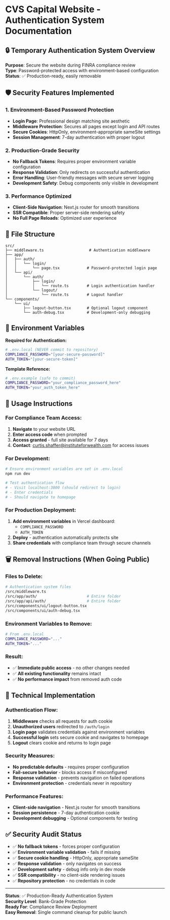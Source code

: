 # CVS Capital Website - Authentication System Documentation

## 🔒 Temporary Authentication System Overview

**Purpose**: Secure the website during FINRA compliance review  
**Type**: Password-protected access with environment-based configuration  
**Status**: ✅ Production-ready, easily removable  

## 🛡️ Security Features Implemented

### 1. **Environment-Based Password Protection**
- **Login Page**: Professional design matching site aesthetic
- **Middleware Protection**: Secures all pages except login and API routes
- **Secure Cookies**: HttpOnly, environment-appropriate sameSite settings
- **Session Management**: 7-day authentication with proper logout

### 2. **Production-Grade Security**
- **No Fallback Tokens**: Requires proper environment variable configuration
- **Response Validation**: Only redirects on successful authentication
- **Error Handling**: User-friendly messages with secure server logging
- **Development Safety**: Debug components only visible in development

### 3. **Performance Optimized**
- **Client-Side Navigation**: Next.js router for smooth transitions
- **SSR Compatible**: Proper server-side rendering safety
- **No Full Page Reloads**: Optimized user experience

## 📁 File Structure

```
src/
├── middleware.ts                    # Authentication middleware
├── app/
│   ├── auth/
│   │   └── login/
│   │       └── page.tsx            # Password-protected login page
│   └── api/
│       └── auth/
│           ├── login/
│           │   └── route.ts        # Login authentication handler
│           └── logout/
│               └── route.ts        # Logout handler
└── components/
    └── ui/
        ├── logout-button.tsx       # Optional logout component
        └── auth-debug.tsx          # Development-only debugging
```

## 🔐 Environment Variables

**Required for Authentication:**
```bash
# .env.local (NEVER commit to repository)
COMPLIANCE_PASSWORD="[your-secure-password]"
AUTH_TOKEN="[your-secure-token]"
```

**Template Reference:**
```bash
# .env.example (safe to commit)
COMPLIANCE_PASSWORD="your_compliance_password_here"
AUTH_TOKEN="your_auth_token_here"
```

## 🚀 Usage Instructions

### **For Compliance Team Access:**
1. **Navigate** to your website URL
2. **Enter access code** when prompted
3. **Access granted** - full site available for 7 days
4. **Contact**: curtis.shaffer@instituteforwealth.com for access issues

### **For Development:**
```bash
# Ensure environment variables are set in .env.local
npm run dev

# Test authentication flow
# - Visit localhost:3000 (should redirect to login)
# - Enter credentials
# - Should navigate to homepage
```

### **For Production Deployment:**
1. **Add environment variables** in Vercel dashboard:
   - `COMPLIANCE_PASSWORD`
   - `AUTH_TOKEN`
2. **Deploy** - authentication automatically protects site
3. **Share credentials** with compliance team through secure channels

## 🗑️ Removal Instructions (When Going Public)

### **Files to Delete:**
```bash
# Authentication system files
/src/middleware.ts
/src/app/auth/                      # Entire folder
/src/app/api/auth/                  # Entire folder
/src/components/ui/logout-button.tsx
/src/components/ui/auth-debug.tsx
```

### **Environment Variables to Remove:**
```bash
# From .env.local
COMPLIANCE_PASSWORD="..."
AUTH_TOKEN="..."
```

### **Result:**
- ✅ **Immediate public access** - no other changes needed
- ✅ **All existing functionality** remains intact
- ✅ **No performance impact** from removed auth code

## 🔧 Technical Implementation

### **Authentication Flow:**
1. **Middleware** checks all requests for auth cookie
2. **Unauthorized users** redirected to `/auth/login`
3. **Login page** validates credentials against environment variables
4. **Successful login** sets secure cookie and navigates to homepage
5. **Logout** clears cookie and returns to login page

### **Security Measures:**
- **No predictable defaults** - requires proper configuration
- **Fail-secure behavior** - blocks access if misconfigured
- **Response validation** - prevents navigation on failed operations
- **Environment protection** - credentials never in repository

### **Performance Features:**
- **Client-side navigation** - Next.js router for smooth transitions
- **Session persistence** - 7-day authentication cookie
- **Development debugging** - Optional components for testing

## ✅ Security Audit Status

- ✅ **No fallback tokens** - forces proper configuration
- ✅ **Environment variable validation** - fails if missing
- ✅ **Secure cookie handling** - HttpOnly, appropriate sameSite
- ✅ **Response validation** - only navigates on success
- ✅ **Development safety** - debug info only in dev mode
- ✅ **SSR compatibility** - no client-side rendering issues
- ✅ **Repository protection** - no credentials in code

---
**Status**: ✅ Production-Ready Authentication System  
**Security Level**: Bank-Grade Protection  
**Ready For**: Compliance Review Deployment  
**Easy Removal**: Single command cleanup for public launch
